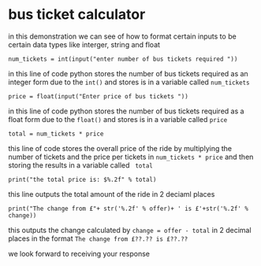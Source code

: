 # bus ticket calculator

in this demonstration we can see of how to format certain inputs to be certain data types like interger, string and float

```
num_tickets = int(input("enter number of bus tickets required "))

```

in this line of code python stores the number of bus tickets required as an integer form due to the ```int()``` and stores is in a variable called ```num_tickets```

```
price = float(input("Enter price of bus tickets "))
```

in this line of code python stores the number of bus tickets required as a float form due to the ```float()``` and stores is in a variable called ```price```

```
total = num_tickets * price
```
this line of code stores the overall price of the ride by multiplying the number of tickets and the price per tickets in ```num_tickets * price``` and then storing the results in a variable called ``` total```


```
print("the total price is: $%.2f" % total)
```

this line outputs the total amount of the ride in 2 deciaml places

```
print("The change from £"+ str('%.2f' % offer)+ ' is £'+str('%.2f' % change))
```

this outputs the change calculated by ```change = offer - total``` in 2 decimal places in the format ```The change from £??.?? is £??.??```

we look forward to receiving your response 
